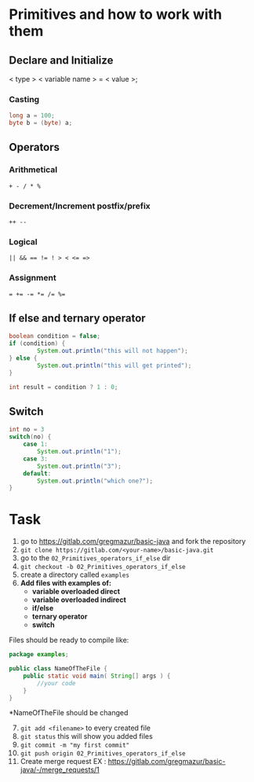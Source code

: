 # Primitives and how to work with them
## Declare and Initialize
< type > < variable name > = < value >;
### Casting

```java
long a = 100;
byte b = (byte) a;
```

## Operators
### Arithmetical
`+ - / * %`
### Decrement/Increment postfix/prefix
`++ --`
### Logical
`|| && == != ! > < <= =>`
### Assignment
`= += -= *= /= %=`

## If else and ternary operator

```java
boolean condition = false;
if (condition) {
        System.out.println("this will not happen");
} else {
        System.out.println("this will get printed");
}

int result = condition ? 1 : 0;

```

## Switch 

```java
int no = 3
switch(no) {
    case 1:
        System.out.println("1");
    case 3:
        System.out.println("3");
    default:
        System.out.println("which one?");
}
```

# Task
1. go to https://gitlab.com/gregmazur/basic-java and fork the repository
2. `git clone https://gitlab.com/<your-name>/basic-java.git`
3. go to the `02_Primitives_operators_if_else` dir
4. `git checkout -b 02_Primitives_operators_if_else`
5. create a directory called `examples`
6. **Add files with examples of:**
   - **variable overloaded direct**
   - **variable overloaded indirect**
   - **if/else** 
   - **ternary operator**
   - **switch**
    
Files should be ready to compile like: 
```java
package examples;

public class NameOfTheFile {
    public static void main( String[] args ) {
        //your code
    }
}
```

*NameOfTheFile should be changed

7. `git add <filename>` to every created file
8. `git status` this will show you added files
9. `git commit -m "my first commit"`
10. `git push origin 02_Primitives_operators_if_else`
11. Create merge request EX : https://gitlab.com/gregmazur/basic-java/-/merge_requests/1